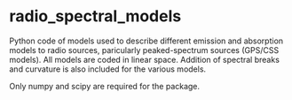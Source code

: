 # radio_spectral_models

Python code of models used to describe different emission and absorption models to radio sources, paricularly peaked-spectrum sources (GPS/CSS models). All models are coded in linear space. Addition of spectral breaks and curvature is also included for the various models.

Only numpy and scipy are required for the package.
